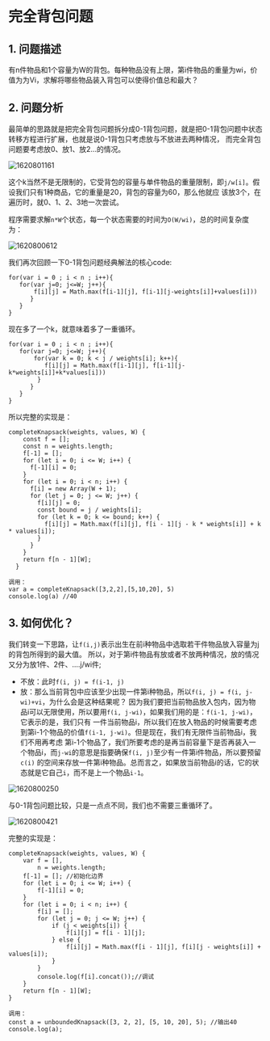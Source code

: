 # 完全背包问题

## 1. 问题描述

有n件物品和1个容量为W的背包。每种物品没有上限，第i件物品的重量为wi，价值为为Vi，求解将哪些物品装入背包可以使得价值总和最大？

## 2. 问题分析

最简单的思路就是把完全背包问题拆分成0-1背包问题，就是把0-1背包问题中状态转移方程进行扩展，也就是说0-1背包只考虑放与不放进去两种情况，
而完全背包问题要考虑放0、放1、放2...的情况。

![1620801161](https://user-images.githubusercontent.com/82437559/117929060-f24e0900-b32e-11eb-8d30-100ddffb31e4.png)

这个k当然不是无限制的，它受背包的容量与单件物品的重量限制，即`j/w[i]`。假设我们只有1种商品，它的重量是20，背包的容量为60，那么他就应
该放3个，在遍历时，就0、1、2、3地一次尝试。

程序需要求解`n*W`个状态，每一个状态需要的时间为`O(W/wi)`，总的时间复杂度为：

![1620800612](https://user-images.githubusercontent.com/82437559/117928086-ad75a280-b32d-11eb-9fa0-72343e677bc5.png)

我们再次回顾一下0-1背包问题经典解法的核心code:
```
for(var i = 0 ; i < n ; i++){ 
   for(var j=0; j<=W; j++){ 
       f[i][j] = Math.max(f[i-1][j], f[i-1][j-weights[i]]+values[i]))
      }
   }
}
```
现在多了一个k，就意味着多了一重循环。
```
for(var i = 0 ; i < n ; i++){ 
   for(var j=0; j<=W; j++){ 
       for(var k = 0; k < j / weights[i]; k++){
          f[i][j] = Math.max(f[i-1][j], f[i-1][j-k*weights[i]]+k*values[i]))
        }
      }
   }
}
```
所以完整的实现是：
```
completeKnapsack(weights, values, W) {
    const f = [];
    const n = weights.length;
    f[-1] = [];
    for (let i = 0; i <= W; i++) {
      f[-1][i] = 0;
    }
    for (let i = 0; i < n; i++) {
      f[i] = new Array(W + 1);
      for (let j = 0; j <= W; j++) {
        f[i][j] = 0;
        const bound = j / weights[i];
        for (let k = 0; k <= bound; k++) {
          f[i][j] = Math.max(f[i][j], f[i - 1][j - k * weights[i]] + k * values[i]);
        }
      }
    }
    return f[n - 1][W];
  }

调用：
var a = completeKnapsack([3,2,2],[5,10,20], 5)
console.log(a) //40
```

## 3. 如何优化？

我们转变一下思路，让`f(i,j)`表示出生在前i种物品中选取若干件物品放入容量为j的背包所得到的最大值。
所以，对于第i件物品有放或者不放两种情况，放的情况又分为放1件、2件、....j/wi件;
- 不放：此时`f(i, j) = f(i-1, j)`
- 放：那么当前背包中应该至少出现一件第i种物品，所以`f(i, j) = f(i, j-wi)+vi`，为什么会是这种结果呢？
因为我们要把当前物品放入包内，因为物品i可以无限使用，所以要用`f(i, j-wi)`，如果我们用的是：`f(i-1, j-wi)`，它表示的是，我们只有
一件当前物品i，所以我们在放入物品的时候需要考虑到第i-1个物品的价值`f(i-1, j-wi)`。但是现在，我们有无限件当前物品i，我们不用再考虑
第i-1个物品了，我们所要考虑的是再当前容量下是否再装入一个物品i，而`j-wi`的意思是指要确保`f(i, j)`至少有一件第i件物品，所以要预留`c(i)`
的空间来存放一件第i种物品。总而言之，如果放当前物品i的话，它的状态就是它自己`i`，而不是上一个物品`i-1`。

![1620800250](https://user-images.githubusercontent.com/82437559/117927491-db0e1c00-b32c-11eb-8f4b-0f9e3aafc886.png)

与0-1背包问题比较，只是一点点不同，我们也不需要三重循环了。

![1620800421](https://user-images.githubusercontent.com/82437559/117927744-37713b80-b32d-11eb-81b7-1ce9c02166d7.png)

完整的实现是：
```
completeKnapsack(weights, values, W) {
    var f = [],
        n = weights.length;
    f[-1] = []; //初始化边界
    for (let i = 0; i <= W; i++) {
        f[-1][i] = 0;
    }
    for (let i = 0; i < n; i++) {
        f[i] = [];
        for (let j = 0; j <= W; j++) {
            if (j < weights[i]) {
                f[i][j] = f[i - 1][j];
            } else {
                f[i][j] = Math.max(f[i - 1][j], f[i][j - weights[i]] + values[i]);
            }
        }
        console.log(f[i].concat());//调试
    }
    return f[n - 1][W];
}

调用：
const a = unboundedKnapsack([3, 2, 2], [5, 10, 20], 5); //输出40
console.log(a);
```


